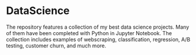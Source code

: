 # DataScience
The repository features a collection of my best data science projects. Many of them have been completed with Python in Jupyter Notebook. The collection includes examples of webscraping, classification, regression, A/B testing, customer churn, and much more. 
